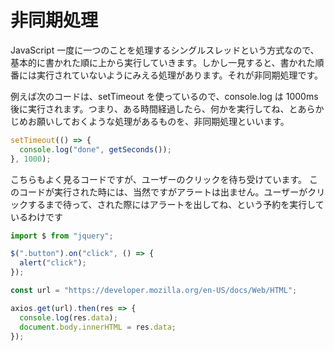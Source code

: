 # 非同期処理

JavaScript 一度に一つのことを処理するシングルスレッドという方式なので、基本的に書かれた順に上から実行していきます。しかし一見すると、書かれた順番には実行されていないようにみえる処理があります。それが非同期処理です。

例えば次のコードは、setTimeout を使っているので、console.log は 1000ms 後に実行されます。つまり、ある時間経過したら、何かを実行してね、とあらかじめお願いしておくような処理があるものを、非同期処理といいます。

```js
setTimeout(() => {
  console.log("done", getSeconds());
}, 1000);
```

こちらもよく見るコードですが、ユーザーのクリックを待ち受けています。
このコードが実行された時には、当然ですがアラートは出ません。ユーザーがクリックするまで待って、された際にはアラートを出してね、という予約を実行しているわけです


```js
import $ from "jquery";

$(".button").on("click", () => {
  alert("click");
});
```

```js
const url = "https://developer.mozilla.org/en-US/docs/Web/HTML";

axios.get(url).then(res => {
  console.log(res.data);
  document.body.innerHTML = res.data;
});
```

